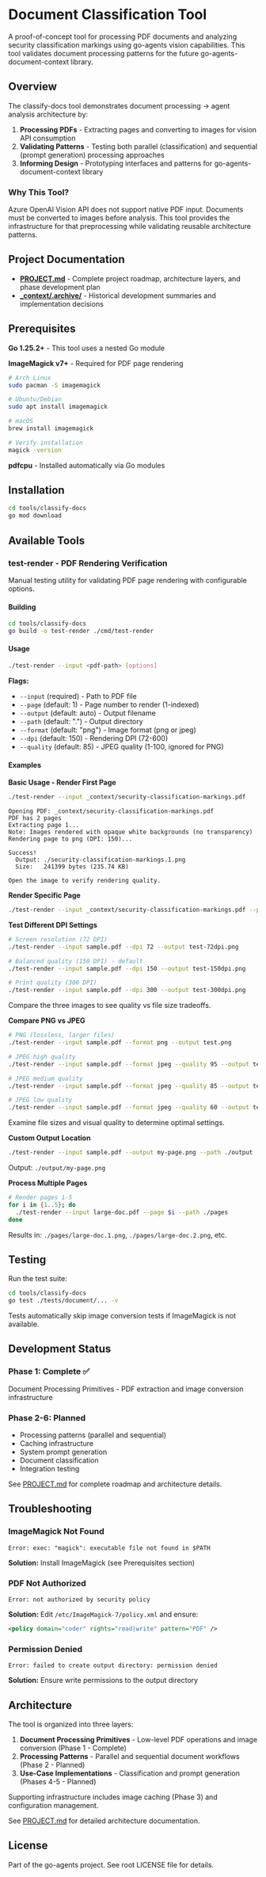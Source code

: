 # Document Classification Tool

A proof-of-concept tool for processing PDF documents and analyzing security classification markings using go-agents vision capabilities. This tool validates document processing patterns for the future go-agents-document-context library.

## Overview

The classify-docs tool demonstrates document processing → agent analysis architecture by:

1. **Processing PDFs** - Extracting pages and converting to images for vision API consumption
2. **Validating Patterns** - Testing both parallel (classification) and sequential (prompt generation) processing approaches
3. **Informing Design** - Prototyping interfaces and patterns for go-agents-document-context library

### Why This Tool?

Azure OpenAI Vision API does not support native PDF input. Documents must be converted to images before analysis. This tool provides the infrastructure for that preprocessing while validating reusable architecture patterns.

## Project Documentation

- **[PROJECT.md](./PROJECT.md)** - Complete project roadmap, architecture layers, and phase development plan
- **[_context/.archive/](._context/.archive/)** - Historical development summaries and implementation decisions

## Prerequisites

**Go 1.25.2+** - This tool uses a nested Go module

**ImageMagick v7+** - Required for PDF page rendering

```bash
# Arch Linux
sudo pacman -S imagemagick

# Ubuntu/Debian
sudo apt install imagemagick

# macOS
brew install imagemagick

# Verify installation
magick -version
```

**pdfcpu** - Installed automatically via Go modules

## Installation

```bash
cd tools/classify-docs
go mod download
```

## Available Tools

### test-render - PDF Rendering Verification

Manual testing utility for validating PDF page rendering with configurable options.

#### Building

```bash
cd tools/classify-docs
go build -o test-render ./cmd/test-render
```

#### Usage

```bash
./test-render --input <pdf-path> [options]
```

**Flags:**
- `--input` (required) - Path to PDF file
- `--page` (default: 1) - Page number to render (1-indexed)
- `--output` (default: auto) - Output filename
- `--path` (default: ".") - Output directory
- `--format` (default: "png") - Image format (png or jpeg)
- `--dpi` (default: 150) - Rendering DPI (72-600)
- `--quality` (default: 85) - JPEG quality (1-100, ignored for PNG)

#### Examples

**Basic Usage - Render First Page**

```bash
./test-render --input _context/security-classification-markings.pdf
```

```
Opening PDF: _context/security-classification-markings.pdf
PDF has 2 pages
Extracting page 1...
Note: Images rendered with opaque white backgrounds (no transparency)
Rendering page to png (DPI: 150)...

Success!
  Output: ./security-classification-markings.1.png
  Size:   241399 bytes (235.74 KB)

Open the image to verify rendering quality.
```

**Render Specific Page**

```bash
./test-render --input _context/security-classification-markings.pdf --page 2
```

**Test Different DPI Settings**

```bash
# Screen resolution (72 DPI)
./test-render --input sample.pdf --dpi 72 --output test-72dpi.png

# Balanced quality (150 DPI) - default
./test-render --input sample.pdf --dpi 150 --output test-150dpi.png

# Print quality (300 DPI)
./test-render --input sample.pdf --dpi 300 --output test-300dpi.png
```

Compare the three images to see quality vs file size tradeoffs.

**Compare PNG vs JPEG**

```bash
# PNG (lossless, larger files)
./test-render --input sample.pdf --format png --output test.png

# JPEG high quality
./test-render --input sample.pdf --format jpeg --quality 95 --output test-high.jpg

# JPEG medium quality
./test-render --input sample.pdf --format jpeg --quality 85 --output test-medium.jpg

# JPEG low quality
./test-render --input sample.pdf --format jpeg --quality 60 --output test-low.jpg
```

Examine file sizes and visual quality to determine optimal settings.

**Custom Output Location**

```bash
./test-render --input sample.pdf --output my-page.png --path ./output
```

Output: `./output/my-page.png`

**Process Multiple Pages**

```bash
# Render pages 1-5
for i in {1..5}; do
  ./test-render --input large-doc.pdf --page $i --path ./pages
done
```

Results in: `./pages/large-doc.1.png`, `./pages/large-doc.2.png`, etc.

## Testing

Run the test suite:

```bash
cd tools/classify-docs
go test ./tests/document/... -v
```

Tests automatically skip image conversion tests if ImageMagick is not available.

## Development Status

### Phase 1: Complete ✅

Document Processing Primitives - PDF extraction and image conversion infrastructure

### Phase 2-6: Planned

- Processing patterns (parallel and sequential)
- Caching infrastructure
- System prompt generation
- Document classification
- Integration testing

See [PROJECT.md](./PROJECT.md) for complete roadmap and architecture details.

## Troubleshooting

### ImageMagick Not Found

```
Error: exec: "magick": executable file not found in $PATH
```

**Solution:** Install ImageMagick (see Prerequisites section)

### PDF Not Authorized

```
Error: not authorized by security policy
```

**Solution:** Edit `/etc/ImageMagick-7/policy.xml` and ensure:

```xml
<policy domain="coder" rights="read|write" pattern="PDF" />
```

### Permission Denied

```
Error: failed to create output directory: permission denied
```

**Solution:** Ensure write permissions to the output directory

## Architecture

The tool is organized into three layers:

1. **Document Processing Primitives** - Low-level PDF operations and image conversion (Phase 1 - Complete)
2. **Processing Patterns** - Parallel and sequential document workflows (Phase 2 - Planned)
3. **Use-Case Implementations** - Classification and prompt generation (Phases 4-5 - Planned)

Supporting infrastructure includes image caching (Phase 3) and configuration management.

See [PROJECT.md](./PROJECT.md) for detailed architecture documentation.

## License

Part of the go-agents project. See root LICENSE file for details.
